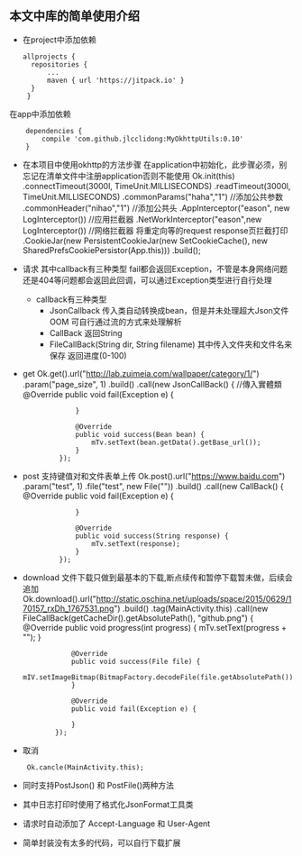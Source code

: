 ## 本文中库的简单使用介绍
* 在project中添加依赖

      allprojects {
		repositories {
			...
			maven { url 'https://jitpack.io' }
		}
	   }
在app中添加依赖

        dependencies {
  	        compile 'com.github.jlcclidong:MyOkhttpUtils:0.10'
	    }
* 在本项目中使用okhttp的方法步骤
在application中初始化，此步骤必须，别忘记在清单文件中注册application否则不能使用
        Ok.init(this)
                .connectTimeout(3000l, TimeUnit.MILLISECONDS)
                .readTimeout(3000l, TimeUnit.MILLISECONDS)
                .commonParams("haha","1") //添加公共参数
                .commonHeader("nihao","1")  //添加公共头
                .AppInterceptor("eason", new LogInterceptor())   //应用拦截器
                .NetWorkInterceptor("eason",new LogInterceptor()) //网络拦截器 将重定向等的request response页拦截打印
                .CookieJar(new PersistentCookieJar(new SetCookieCache(), new SharedPrefsCookiePersistor(App.this)))
                .build();
* 请求  其中callback有三种类型 fail都会返回Exception，不管是本身网络问题还是404等问题都会返回此回调，可以通过Exception类型进行自行处理
  * callback有三种类型
    * JsonCallback<T> 传入类自动转换成bean，但是并未处理超大Json文件OOM 可自行通过流的方式来处理解析
    * CallBack 返回String
    * FileCallBack(String dir, String filename) 其中传入文件夹和文件名来保存 返回进度(0-100)
 * get
        Ok.get().url("http://lab.zuimeia.com/wallpaper/category/1/")
                .param("page_size", 1)
                .build()
                .call(new JsonCallBack<Bean>() {  //傳入實體類
                    @Override
                    public void fail(Exception e) {

                    }

                    @Override
                    public void success(Bean bean) {
                        mTv.setText(bean.getData().getBase_url());
                    }
                });
 * post  支持键值对和文件表单上传
        Ok.post().url("https://www.baidu.com")
                .param("test", 1)
                .file("test", new File(""))
                .build()
                .call(new CallBack() {
                    @Override
                    public void fail(Exception e) {

                    }

                    @Override
                    public void success(String response) {
                        mTv.setText(response);
                    }
                });
  * download 文件下载只做到最基本的下载,断点续传和暂停下载暂未做，后续会追加
         Ok.download().url("http://static.oschina.net/uploads/space/2015/0629/170157_rxDh_1767531.png")
                .build()
                .tag(MainActivity.this)
                .call(new FileCallBack(getCacheDir().getAbsolutePath(), "github.png") {
                    @Override
                    public void progress(int progress) {
                        mTv.setText(progress + "");
                    }

                    @Override
                    public void success(File file) {
                        mIV.setImageBitmap(BitmapFactory.decodeFile(file.getAbsolutePath()));
                    }

                    @Override
                    public void fail(Exception e) {

                    }
                });
  * 取消

         Ok.cancle(MainActivity.this);
 * 同时支持PostJson() 和 PostFile()两种方法
* 其中日志打印时使用了格式化JsonFormat工具类 
* 请求时自动添加了 Accept-Language 和 User-Agent
* 简单封装没有太多的代码，可以自行下载扩展
